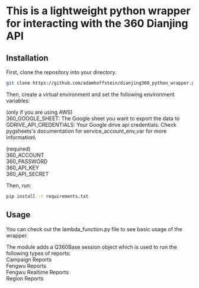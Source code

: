 # This is a lightweight python wrapper for interacting with the 360 Dianjing API

## Installation

First, clone the repository into your directory.

```bash
git clone https://github.com/adamhoffstein/dianjing360_python_wrapper.git
```

Then, create a virtual environment and set the following environment variables:

(only if you are using AWS)\
360_GOOGLE_SHEET: The Google sheet you want to export the data to\
GDRIVE_API_CREDENTIALS: Your Google drive api credentials. Check pygsheets's documentation for service_account_env_var for more information\

(required)\
360_ACCOUNT\
360_PASSWORD\
360_API_KEY\
360_API_SECRET

Then, run:

```bash
pip install -r requirements.txt
```

## Usage

You can check out the lambda_function.py file to see basic usage of the wrapper. 

The module adds a Q360Base session object which is used to run the following types of reports:\
  Campaign Reports\
  Fengwu Reports\
  Fengwu Realtime Reports\
  Region Reports
